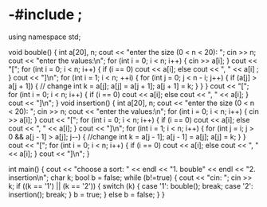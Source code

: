 # -#include <iostream>;
using namespace std;

void bouble() {
    int a[20], n;
    cout << "enter the size (0 < n < 20): ";
    cin >> n;
    cout << "enter the values:\n";
    for (int i = 0; i < n; i++) {
        cin >> a[i];
    }
    cout << "[";
    for (int i = 0; i < n; i++) {
        if (i == 0) cout << a[i];
        else cout << ", " << a[i] ;
    }
    cout << "]\n";
    for (int i = 1; i < n; ++i)
    {
        for (int j = 0; j < n - i; j++)
        {
            if (a[j] > a[j + 1])
            {
                // change
                int k = a[j];
                a[j] = a[j + 1];
                a[j + 1] = k;
            }
        }
    }
    cout << "[";
    for (int i = 0; i < n; i++) {
        if (i == 0) cout << a[i];
        else cout << ", " << a[i];
    }
    cout << "]\n";
}
void insertion() {
    int a[20], n;
    cout << "enter the size (0 < n < 20): ";
    cin >> n;
    cout << "enter the values:\n";
    for (int i = 0; i < n; i++) {
        cin >> a[i];
    }
    cout << "[";
    for (int i = 0; i < n; i++) {
        if (i == 0) cout << a[i];
        else cout << ", " << a[i];
    }
    cout << "]\n";
    for (int i = 1; i < n; i++) {
        for (int j = i; j > 0 && a[j - 1] > a[j]; j--) {
            //change
            int k = a[j - 1];
            a[j - 1] = a[j];
            a[j] = k;
        }
    }
    cout << "[";
    for (int i = 0; i < n; i++) {
        if (i == 0) cout << a[i];
        else cout << ", " << a[i];
    }
    cout << "]\n";
}

int main()
{
    cout << "choose a sort: " << endl << "1. bouble" << endl << "2. insertion\n";
    char k;
    bool b = false;
    while (b!=true) {
        cout << "cin: ";
        cin >> k;
        if ((k == '1') || (k == '2')) {
            switch (k) {
            case '1':
                bouble();
                break;
            case '2':
                insertion();
                break;
            }
            b = true;
        }
        else b = false;
    }
}
